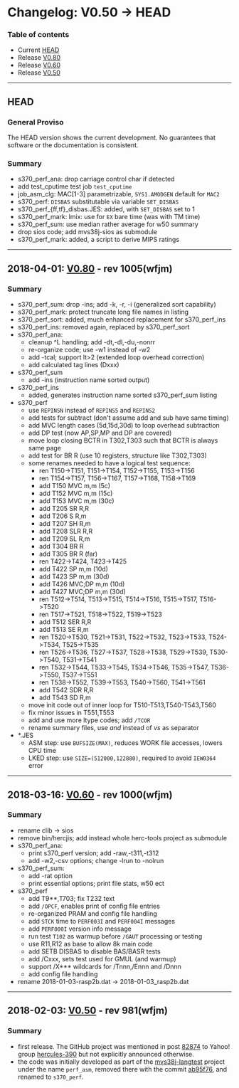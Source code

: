 # Changelog: V0.50 -> HEAD

### Table of contents
- Current [HEAD](#user-content-head)
- Release [V0.80](#user-content-V0.80)
- Release [V0.60](#user-content-V0.60)
- Release [V0.50](#user-content-V0.50)

<!-- --------------------------------------------------------------------- -->
---
## <a id="head">HEAD</a>
### General Proviso
The HEAD version shows the current development. No guarantees that software or
the documentation is consistent.

### Summary
- s370_perf_ana: drop carriage control char if detected
- add test_cputime test job `test_cputime`
- job_asm_clg: MAC[1-3] parametrizable, `SYS1.AMODGEN` default for `MAC2`
- s370_perf: `DISBAS` substitutable via variable `SET_DISBAS`
- s370_perf_{ff,tf}_disbas.JES: added, with `SET_DISBAS` set to 1
- s370_perf_mark: lmix: use for `EX` bare time (was with TM time)
- s370_perf_sum: use median rather average for w50 summary
- drop sios code; add mvs38j-sios as submodule
- s370_perf_mark: added, a script to derive MIPS ratings

<!-- --------------------------------------------------------------------- -->
---
## <a id="V0.80">2018-04-01: [V0.80](https://github.com/wfjm/s370-perf/releases/tag/V0.80) - rev 1005(wfjm)</a>

### Summary
- s370_perf_sum: drop -ins; add -k, -r, -i (generalized sort capability)
- s370_perf_mark: protect truncate long file names in listing
- s370_perf_sort: added, much enhanced replacement for s370_perf_ins
- s370_perf_ins: removed again, replaced by s370_perf_sort
- s370_perf_ana:
  - cleanup ^L handling; add -dt,-dl,-du,-nonrr
  - re-organize code; use -w1 instead of -w2
  - add -tcal; support lt>2 (extended loop overhead correction)
  - add calculated tag lines (Dxxx)
- s370_perf_sum
  - add -ins (instruction name sorted output)
- s370_perf_ins
  - added, generates instruction name sorted s370_perf_sum listing
- s370_perf
  - use `REPINSN` instead of `REPINS5` and `REPINS2`
  - add tests for subtract (don't assume add and sub have same timing)
  - add MVC length cases (5d,15d,30d) to loop overhead subtraction
  - add DP test (now AP,SP,MP and DP are covered)
  - move loop closing BCTR in T302,T303 such that BCTR is always same page
  - add test for BR R (use 10 registers, structure like T302,T303)
  - some renames needed to have a logical test sequence:
    - ren T150->T151, T151->T154, T152->T155, T153->T156
    - ren T154->T157, T156->T167, T157->T168, T158->T169
    - add T150  MVC m,m (5c)
    - add T152  MVC m,m (15c)
    - add T153  MVC m,m (30c)
    - add T205  SR R,R
    - add T206  S R,m
    - add T207  SH R,m
    - add T208  SLR R,R
    - add T209  SL R,m
    - add T304  BR R
    - add T305  BR R (far)
    - ren T422->T424, T423->T425
    - add T422  SP m,m (10d)
    - add T423  SP m,m (30d)
    - add T426  MVC;DP m,m (10d)
    - add T427  MVC;DP m,m (30d)
    - ren T512->T514, T513->T515, T514->T516, T515->T517, T516->T520
    - ren T517->T521, T518->T522, T519->T523
    - add T512  SER R,R
    - add T513  SE R,m
    - ren T520->T530, T521->T531, T522->T532, T523->T533, T524->T534, T525->T535
    - ren T526->T536, T527->T537, T528->T538, T529->T539, T530->T540, T531->T541
    - ren T532->T544, T533->T545, T534->T546, T535->T547, T536->T550, T537->T551
    - ren T538->T552, T539->T553, T540->T560, T541->T561
    - add T542  SDR R,R
    - add T543  SD R,m
  - move init code out of inner loop for T510-T513,T540-T543,T560
  - fix minor issues in T551,T553
  - add and use more ltype codes; add `/TCOR`
  - rename summary files, use _and_ instead of _vs_ as separator
- *.JES
  - ASM step:  use `BUFSIZE(MAX)`, reduces WORK file accesses, lowers CPU time
  - LKED step: use `SIZE=(512000,122880)`, required to avoid `IEW0364` error

<!-- --------------------------------------------------------------------- -->
---
## <a id="V0.60">2018-03-16: [V0.60](https://github.com/wfjm/s370-perf/releases/tag/V0.60) - rev 1000(wfjm)</a>

### Summary
- rename clib -> sios
- remove bin/hercjis; add instead whole herc-tools project as submodule
- s370_perf_ana:
  - print s370_perf version; add -raw,-t311,-t312
  - add -w2,-csv options; change -lrun to -nolrun
- s370_perf_sum:
  - add -rat option
  - print essential options; print file stats, w50 ect
- s370_perf
  - add T9**,T703; fix T232 text
  - add `/OPCF`, enables print of config file entries
  - re-organized PRAM and config file handling
  - add `STCK` time to `PERF003I` and `PERF004I` messages
  - add `PERF000I` version info message
  - run test `T102` as warmup before `/GAUT` processing or testing
  - use R11,R12 as base to allow 8k  main code
  - add SETB DISBAS to disable BAS/BASR tests
  - add /Cxxx, sets test used for GMUL (and warmup)
  - support /X*** wildcards for /Tnnn,/Ennn and /Dnnn
  - add config file handling
- rename 2018-01-03-rasp2b.dat -> 2018-01-03_rasp2b.dat

<!-- --------------------------------------------------------------------- -->
---
## <a id="V0.50">2018-02-03: [V0.50](https://github.com/wfjm/s370-perf/releases/tag/V0.50) - rev 981(wfjm)</a>

### Summary
- first release. The GitHub project was mentioned in post [82874](https://groups.yahoo.com/neo/groups/hercules-390/conversations/topics/82874) to Yahoo! group [hercules-390](https://groups.yahoo.com/neo/groups/hercules-390/info) but not explicitly announced otherwise.
- the code was initially developed as part of the [mvs38j-langtest](https://github.com/wfjm/mvs38j-langtest) project under the name `perf_asm`, removed there with the commit [ab95f76](https://github.com/wfjm/mvs38j-langtest/commit/ab95f765f6a6b3979d79ab8f07d69b128911357a), and renamed to `s370_perf`.
